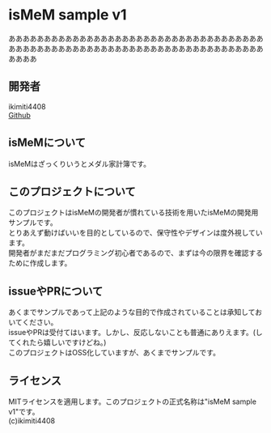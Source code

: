 # isMeM sample v1
ああああああああああああああああああああああああああああああああああああああああああああああああああああああああああああああああああああああああああああ
## 開発者
ikimiti4408  
[Github](https://github.com/ikimiti4408)  

## isMeMについて
isMeMはざっくりいうとメダル家計簿です。  

## このプロジェクトについて
このプロジェクトはisMeMの開発者が慣れている技術を用いたisMeMの開発用サンプルです。  
とりあえず動けばいいを目的としているので、保守性やデザインは度外視しています。  
開発者がまだまだプログラミング初心者であるので、まずは今の限界を確認するために作成します。    

## issueやPRについて
あくまでサンプルであって上記のような目的で作成されていることは承知しておいてください。  
issueやPRは受付てはいます。しかし、反応しないことも普通にありえます。(してくれたら嬉しいですけどね。)  
このプロジェクトはOSS化していますが、あくまでサンプルです。  

## ライセンス
MITライセンスを適用します。このプロジェクトの正式名称は"isMeM sample v1"です。  
(c)ikimiti4408
